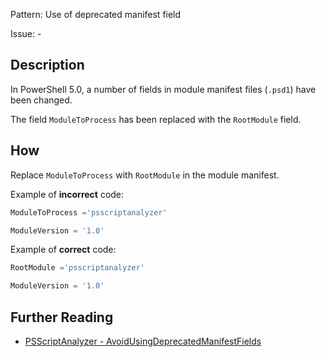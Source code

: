 Pattern: Use of deprecated manifest field

Issue: -

## Description

In PowerShell 5.0, a number of fields in module manifest files (`.psd1`) have been changed.

The field `ModuleToProcess` has been replaced with the `RootModule` field.

## How

Replace `ModuleToProcess` with `RootModule` in the module manifest.

Example of **incorrect** code:

``` PowerShell
ModuleToProcess ='psscriptanalyzer'

ModuleVersion = '1.0'
```

Example of **correct** code:

``` PowerShell
RootModule ='psscriptanalyzer'

ModuleVersion = '1.0'
```

## Further Reading

* [PSScriptAnalyzer - AvoidUsingDeprecatedManifestFields](https://github.com/PowerShell/PSScriptAnalyzer/tree/master/docs/Rules/AvoidUsingDeprecatedManifestFields.md)